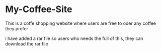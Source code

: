 # My-Coffee-Site
This is  a coffe shopping website where users are free to oder any coffee they prefer

i have added a rar file so users who needs the full of this, they can download the rar file